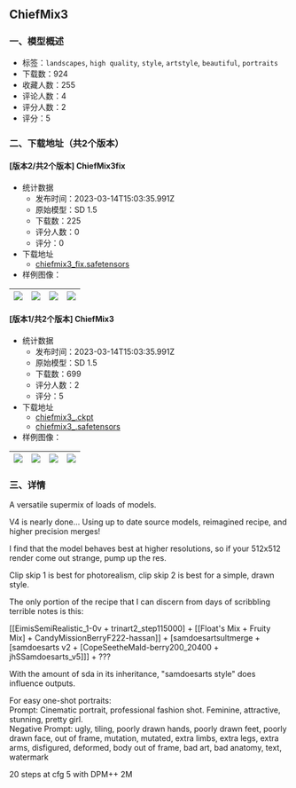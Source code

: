 ## ChiefMix3
### 一、模型概述

- 标签：`landscapes`, `high quality`, `style`, `artstyle`, `beautiful`, `portraits`
- 下载数：924
- 收藏人数：255
- 评论人数：4
- 评分人数：2
- 评分：5

### 二、下载地址（共2个版本）

#### [版本2/共2个版本] ChiefMix3fix

- 统计数据
  - 发布时间：2023-03-14T15:03:35.991Z
  - 原始模型：SD 1.5
  - 下载数：225
  - 评分人数：0
  - 评分：0
- 下载地址
  - [chiefmix3_fix.safetensors](https://civitai.com/api/download/models/22961)
- 样例图像：

| <img src="https://image.civitai.com/xG1nkqKTMzGDvpLrqFT7WA/4e5f66d7-b518-4a39-3e1d-bb1d2db12200/width=450/248319.jpeg" /> | <img src="https://image.civitai.com/xG1nkqKTMzGDvpLrqFT7WA/e96f2dae-93a7-436e-f6de-a91829b13200/width=450/250102.jpeg" /> | <img src="https://image.civitai.com/xG1nkqKTMzGDvpLrqFT7WA/9cf15953-ebf4-4f1e-7c92-378e4c716900/width=450/248320.jpeg" /> | <img src="https://image.civitai.com/xG1nkqKTMzGDvpLrqFT7WA/3876ca79-0bc9-4ddf-23c9-112a5e344500/width=450/248318.jpeg" /> |
| ---- | ---- | ---- | ---- |

#### [版本1/共2个版本] ChiefMix3

- 统计数据
  - 发布时间：2023-03-14T15:03:35.991Z
  - 原始模型：SD 1.5
  - 下载数：699
  - 评分人数：2
  - 评分：5
- 下载地址
  - [chiefmix3_.ckpt](https://civitai.com/api/download/models/2961?type=Model&format=PickleTensor&size=full&fp=fp16)
  - [chiefmix3_.safetensors](https://civitai.com/api/download/models/2961)
- 样例图像：

| <img src="https://image.civitai.com/xG1nkqKTMzGDvpLrqFT7WA/42ecc6d9-99ef-4f66-a0c7-72f7f74eed00/width=450/21063.jpeg" /> | <img src="https://image.civitai.com/xG1nkqKTMzGDvpLrqFT7WA/f0e04023-79b2-4d20-9145-cad8da979500/width=450/21064.jpeg" /> | <img src="https://image.civitai.com/xG1nkqKTMzGDvpLrqFT7WA/7980d681-7d97-4481-e14e-cfea597d1100/width=450/23699.jpeg" /> | <img src="https://image.civitai.com/xG1nkqKTMzGDvpLrqFT7WA/1f17f098-f98b-436d-9758-7cbaff0f7700/width=450/23736.jpeg" /> |
| ---- | ---- | ---- | ---- |


### 三、详情
<p>A versatile supermix of loads of models.</p><p>V4 is nearly done... Using up to date source models, reimagined recipe, and higher precision merges! </p><p>I find that the model behaves best at higher resolutions, so if your 512x512 render come out strange, pump up the res.</p><p>Clip skip 1 is best for photorealism, clip skip 2 is best for a simple, drawn style.</p><p>The only portion of the recipe that I can discern from days of scribbling terrible notes is this:</p><p>[[EimisSemiRealistic_1-0v + trinart2_step115000] + [[Float's Mix + Fruity Mix] + CandyMissionBerryF222-hassan]] + [samdoesartsultmerge + [samdoesarts v2 + [CopeSeetheMald-berry200_20400 + jhSSamdoesarts_v5]]] + ???</p><p>With the amount of sda in its inheritance, "samdoesarts style" does influence outputs.</p><p>For easy one-shot portraits:<br />Prompt: Cinematic portrait, professional fashion shot. Feminine, attractive, stunning, pretty girl.<br />Negative Prompt: ugly, tiling, poorly drawn hands, poorly drawn feet, poorly drawn face, out of frame, mutation, mutated, extra limbs, extra legs, extra arms, disfigured, deformed, body out of frame, bad art, bad anatomy, text, watermark</p><p>20 steps at cfg 5 with DPM++ 2M</p>
